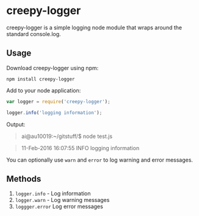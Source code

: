 # creepy-logger
creepy-logger is a simple logging node module that wraps around the standard console.log.

## Usage

Download creepy-logger using npm:
```
npm install creepy-logger
```

Add to your node application: 

```javascript
var logger = require('creepy-logger');

logger.info('logging information');

```

Output:

> ai@au10019:~/gitstuff/$ node test.js 

> 11-Feb-2016 16:07:55 INFO logging information

You can optionally use `warn` and `error` to log warning and error messages.

## Methods
1. `logger.info` - Log information
2. `logger.warn` - Log warning messages
3. `loggger.error`  Log error messages
